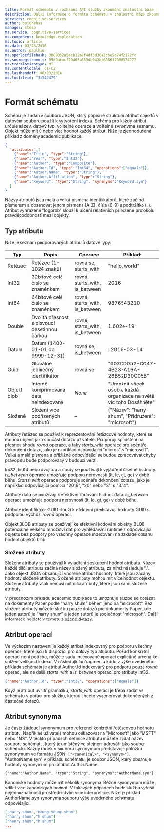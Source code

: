 ```yaml
---
title: Formát schématu v rozhraní API služby zkoumání znalostní báze | Microsoft Docs
description: Další informace o formátu schématu v znalostní báze zkoumání služby (KES) rozhraní API v kognitivní služby.
services: cognitive-services
author: bojunehsu
manager: stesp
ms.service: cognitive-services
ms.component: knowledge-exploration
ms.topic: article
ms.date: 03/26/2016
ms.author: paulhsu
ms.openlocfilehash: 3009392a5acb12a8f4df3d30a2cbe5e74f2172fc
ms.sourcegitcommit: 95d9a6acf29405a533db943b1688612980374272
ms.translationtype: MT
ms.contentlocale: cs-CZ
ms.lasthandoff: 06/23/2018
ms.locfileid: "35342479"
---
```

# <a name="schema-format"></a>Formát schématu
Schéma je zadán v souboru JSON, který popisuje strukturu atribut objektů v datovém souboru použít k vytvoření indexu.  Schéma pro každý atribut určuje název, datový typ, volitelné operace a volitelné synonyma seznamu.  Objekt může mít 0 nebo více hodnot každý atribut.  Níže je zjednodušená příklad z domény academic publikace:

``` json
{
  "attributes":[
    {"name":"Title", "type":"String"},
    {"name":"Year", "type":"Int32"},
    {"name":"Author", "type":"Composite"},
    {"name":"Author.Id", "type":"Int64", "operations":["equals"]},
    {"name":"Author.Name", "type":"String"},
    {"name":"Author.Affiliation", "type":"String"},
    {"name":"Keyword", "type":"String", "synonyms":"Keyword.syn"}
  ]
}
```

Názvy atributů jsou malá a velká písmena identifikátorů, které začínat písmenem a obsahovat jenom písmena (A-Z), čísla (0-9) a podtržítko (\_).  Atribut vyhrazené "logprob" slouží k určení relativních přirozené protokolu pravděpodobností mezi objekty.

## <a name="attribute-type"></a>Typ atributu
Níže je seznam podporovaných atributů datové typy:

| Typ | Popis | Operace | Příklad: |
|------|-------------|------------|---------|
| Řetězec | Řetězec (1-1024 znaků) | rovná se, starts_with | "hello, world" |
| Int32 | 32bitové celé číslo se znaménkem | rovná, starts_with, is_between | 2016 |
| Int64 | 64bitové celé číslo se znaménkem | rovná, starts_with, is_between | 9876543210 |
| Double | Dvojitá přesnost s plovoucí desetinnou čárkou | rovná, starts_with, is_between | 1.602e-19 |
| Datum | Datum (1400-01-01 do 9999-12-31) | rovná se, is_between | : 2016-03-14. |
| Guid | Globálně jedinečný identifikátor | rovná se | "602DD052-CC47-4B23-A16A-26B52D30C05B" |
| Objekt blob | Interně komprimovaná data neindexované | *None* | "Umožnit všech osob a každá organizace na světě víc toho Dosáhněte" |
| Složené | Složení více podřízených atributů| *–* | {"Název": "harry shum", "Přidružení": "microsoft"} |

Atributy řetězec se používá k reprezentování řetězcové hodnoty, které se mohou objevit jako součást dotazu uživatele.  Podporují spouštění na přesnou shodu *rovná* operace, a taky *starts_with* operace pro scénáře dokončení dotazu, jako je například odpovídající "micros" s "microsoft".  Velká a malá písmena a přibližné odpovídající se budou zpracovávat chyby pravopisu bude podporovaný v budoucí verzi.

Int32, Int64 nebo dvojitou atributy se používají k vyjádření číselné hodnoty.  *Is_between* operace umožňuje podporu nerovnosti (lt, le, gt, ge) v době běhu.  *Starts_with* operace podporuje scénáře dokončení dotazu, jako je například odpovídající pomocí "2016", "20" nebo "3". s "3.14".

Atributy data se používají k efektivní kódování hodnot data.  *Is_between* operace umožňuje podporu nerovnosti (lt, le, gt, ge) v době běhu.
  
Atributy identifikátor GUID slouží k efektivní představují hodnoty GUID s podporou výchozí *rovná* operaci.

Objekt BLOB atributy se používají ke efektivní kódování objekty BLOB potenciálně velkého množství dat pro vyhledávání runtime z odpovídající objektu bez podpory pro všechny operace indexování na základě obsahu hodnot objektů blob.

### <a name="composite-attributes"></a>Složené atributy
Složené atributy se používají k vyjádření seskupení hodnot atributu.  Název každé dílčí atributu začíná název složený atributu, za nímž následuje ".".  Jako objekt JSON obsahující vnořené atribut hodnoty, které jsou zadány hodnoty složené atributy.  Složené atributy mohou mít více hodnot objektu.  Složené atributy však nemusí mít dílčí atributy, které jsou sami složené atributy.

V předchozím příkladu academic publikace to umožňuje službě se dotázat na dokumenty Paper podle "harry shum" během jeho na "microsoft".  Bez složené atributy můžete službu pouze dotazů pro dokumenty Paper, kde jeden autorů je "harry shum" a jeden autorů je společnost "microsoft".  Další informace najdete v tématu [složené dotazy](SemanticInterpretation.md#composite-function).

## <a name="attribute-operations"></a>Atribut operací
Ve výchozím nastavení je každý atribut indexovaný pro podporu všechny operace, které jsou k dispozici pro datový typ atributu.  Pokud konkrétní operaci není potřeba, můžete sadu indexované operací explicitně určena ke snížení velikosti indexu.  V následujícím fragmentu kódu z výše uvedeného příkladu schématu je atribut Author.Id indexovaný pro podporu pouze *rovná* operaci, ale ne další *starts_with* a *is_between*  operací pro atributy Int32.
```json
{"name":"Author.Id", "type":"Int32", "operations":["equals"]}
```

Když je atribut uvnitř gramatiku, *starts_with* operaci je třeba zadat ve schématu v pořadí pro službu, kterou chcete vygenerovat dokončených z částečné dotazů.  

## <a name="attribute-synonyms"></a>Atribut synonyma
Je často žádoucí synonymum pro referenci konkrétní řetězcovou hodnotu atributu.  Například uživatelé mohou odkazovat na "Microsoft" jako "MSFT" nebo "MS".  V těchto případech definice atributu můžete zadat název souboru schématu, který je umístěný ve stejném adresáři jako soubor schématu.  Každý řádek v souboru synonymum představuje položku synonymum ve formátu JSON: `["<canonical>", "<synonym>"]`.  "AuthorName.syn" v příkladu schématu, je soubor JSON, který obsahuje hodnoty synonymum pro atribut Author.Name.

`{"name":"Author.Name", "type":"String", "synonyms":"AuthorName.syn"}`


Kanonické hodnoty může mít několik synonyma.  Běžné synonymum může sdílet více kanonických hodnot.  V takových případech bude služba vyřešit nejednoznačnosti prostřednictvím více interpretace.  Níže je příklad AuthorName.syn synonyma souboru výše uvedeného schématu odpovídající:
```json
["harry shum","heung-yeung shum"]
["harry shum","h shum"]
["henry shum","h shum"]
...
```
